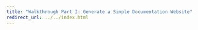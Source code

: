 ```yaml
---
title: "Walkthrough Part I: Generate a Simple Documentation Website"
redirect_url: ../../index.html
---
```

